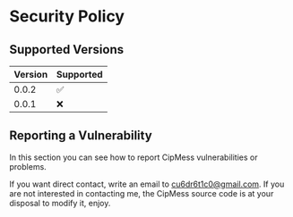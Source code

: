 # Security Policy

## Supported Versions

| Version | Supported          |
| ------- | ------------------ |
|  0.0.2  | :white_check_mark: |
|  0.0.1  | :x: |




## Reporting a Vulnerability

In this section you can see how to report CipMess vulnerabilities or problems.

If you want direct contact, write an email to cu6dr6t1c0@gmail.com.
If you are not interested in contacting me, the CipMess source code is at your disposal to modify it, enjoy.

